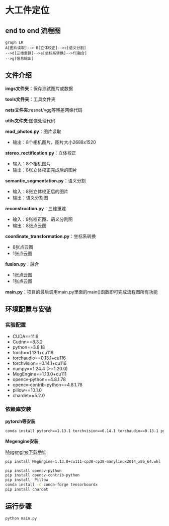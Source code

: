 # 大工件定位

## end to end 流程图


```mermaid
graph LR
A[图片读取]--> B[立体校正]-->c[语义分割]
-->d[三维重建]-->e[坐标系转换]-->f[融合]
-->g[信息输出]

```

## 文件介绍

**imgs文件夹**：保存测试图片或数据

**tools文件夹**：工具文件夹

**nets文件夹**:resnet/vgg等残差网络代码

**utils文件夹**:图像处理代码

**read_photos.py**：图片读取

* 输出：8个相机图片，图片大小2688x1520

**stereo_rectification.py**：立体校正

* 输入：8个相机图片
* 输出：8张立体校正完成后的图片

**semantic_segmentation.py**：语义分割

* 输入：8张立体校正后的图片
* 输出：语义分割图

**reconstruction.py**：三维重建

* 输入：8张校正图、语义分割图
* 输出：8张点云图

**coordinate_transformation.py**：坐标系转换

* 8张点云图
* 1张点云图

**fusion.py**：融合

* 1张点云图
* 1张点云图

**main.py**：项目的最后调用main.py里面的main()函数即可完成流程图所有功能

## 环境配置与安装
### 实验配置
* CUDA==11.6
* Cudnn==8.3.2
* python==3.8.18
* torch==1.13.1+cu116
* torchaudio==0.13.1+cu116
* torchvision==0.14.1+cu116
* numpy==1.24.4 (>=1.20.0)
* MegEngine==1.13.0+cu111
* opencv-python==4.8.1.78
* opencv-contrib-python==4.8.1.78
* pillow==10.1.0
* chardet==5.2.0

### 依赖库安装
**pytorch等安装**
```bash
conda install pytorch==1.13.1 torchvision==0.14.1 torchaudio==0.13.1 pytorch-cuda=11.6 -c pytorch -c nvidia
```

**Megengine安装**

[Megengine下载地址](https://www.megengine.org.cn/whl/mge.html)
```bash
pip install MegEngine-1.13.0+cu111-cp38-cp38-manylinux2014_x86_64.whl 
```

```bash
pip install opencv-python
pip install opencv-contrib-python
pip install  Pillow
conda install -c conda-forge tensorboardx
pip install chardet
```

## 运行步骤
```bash
python main.py
```
